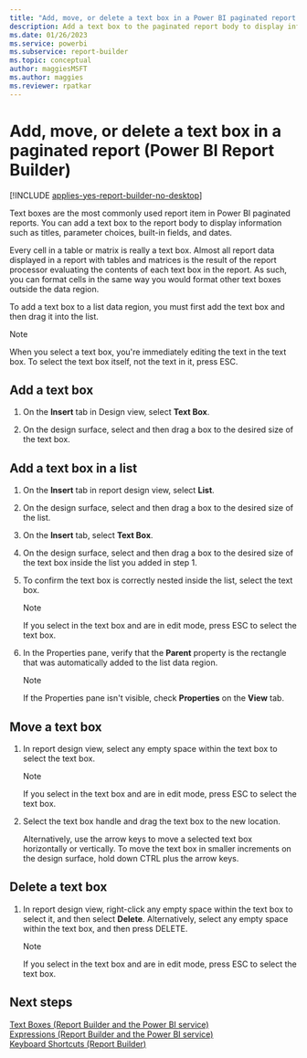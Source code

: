 ```yaml
---
title: "Add, move, or delete a text box in a Power BI paginated report | Microsoft Docs"
description: Add a text box to the paginated report body to display information such as titles, parameter choices, built-in fields, and dates in Power BI Report Builder. 
ms.date: 01/26/2023
ms.service: powerbi
ms.subservice: report-builder
ms.topic: conceptual
author: maggiesMSFT
ms.author: maggies
ms.reviewer: rpatkar
---
```

# Add, move, or delete a text box in a paginated report (Power BI Report Builder)

[!INCLUDE [applies-yes-report-builder-no-desktop](../../../includes/applies-yes-report-builder-no-desktop.md)]

  Text boxes are the most commonly used report item in Power BI paginated reports. You can add a text box to the report body to display information such as titles, parameter choices, built-in fields, and dates.  
  
 Every cell in a table or matrix is really a text box. Almost all report data displayed in a report with tables and matrices is the result of the report processor evaluating the contents of each text box in the report. As such, you can format cells in the same way you would format other text boxes outside the data region.  
  
 To add a text box to a list data region, you must first add the text box and then drag it into the list.  
  
> [!NOTE]  
>  When you select a text box, you're immediately editing the text in the text box. To select the text box itself, not the text in it, press ESC.  
  
## Add a text box  
  
1.  On the **Insert** tab in Design view, select **Text Box**.  
  
2.  On the design surface, select and then drag a box to the desired size of the text box.  
  
## Add a text box in a list  
  
1.  On the **Insert** tab in report design view, select **List**.  
  
2.  On the design surface, select and then drag a box to the desired size of the list.  
  
3.  On the **Insert** tab, select **Text Box**.  
  
4.  On the design surface, select and then drag a box to the desired size of the text box inside the list you added in step 1.   
  
5.  To confirm the text box is correctly nested inside the list, select the text box.  
  
    > [!NOTE]  
    >  If you select in the text box and are in edit mode, press ESC to select the text box.  
  
6.  In the Properties pane, verify that the **Parent** property is the rectangle that was automatically added to the list data region.  
  
    > [!NOTE]  
    >  If the Properties pane isn't visible, check **Properties** on the **View** tab.  
  
## Move a text box  
  
1.  In report design view, select any empty space within the text box to select the text box.  
  
    > [!NOTE]  
    >  If you select in the text box and are in edit mode, press ESC to select the text box.  
  
2.  Select the text box handle and drag the text box to the new location.   

    Alternatively, use the arrow keys to move a selected text box horizontally or vertically. To move the text box in smaller increments on the design surface, hold down CTRL plus the arrow keys.  
  
## Delete a text box  
  
1.  In report design view, right-click any empty space within the text box to select it, and then select **Delete**. Alternatively, select any empty space within the text box, and then press DELETE.  
  
    > [!NOTE]  
    >  If you select in the text box and are in edit mode, press ESC to select the text box.  
  
## Next steps
 [Text Boxes &#40;Report Builder and the Power BI service&#41;](text-boxes-report-builder-and-service.md)   
 [Expressions &#40;Report Builder and the Power BI service&#41;](../../report-builder-expressions.md)   
 [Keyboard Shortcuts &#40;Report Builder&#41;](/sql/reporting-services/report-builder/keyboard-shortcuts-report-builder)  
  
  
